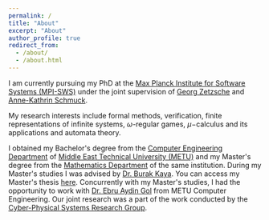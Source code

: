 ```yaml
---
permalink: /
title: "About"
excerpt: "About"
author_profile: true
redirect_from: 
  - /about/
  - /about.html
---
```


I am currently pursuing my PhD at the [Max Planck Institute for Software Systems (MPI-SWS)](https://www.mpi-sws.org/) under the joint supervision of [Georg Zetzsche](http://zetzsche.xyz) and [Anne-Kathrin Schmuck](https://wp.mpi-sws.org/akschmuck/). 

My research interests include formal methods, verification, finite representations of infinite systems, $\omega$-regular games, $\mu-$calculus and its applications and automata theory.

I obtained my Bachelor's degree from the [Computer Engineering Department](https://ceng.metu.edu.tr) of [Middle East Technical University (METU)](https://www.metu.edu.tr) and my Master's degree from the [Mathematics Department](https://math.metu.edu.tr) of the same institution. During my Master's studies I was advised by [Dr. Burak Kaya](https://blog.metu.edu.tr/burakk/). You can access my Master's thesis [here](https://open.metu.edu.tr/bitstream/handle/11511/89646/12625986.pdf). Concurrently with my Master's studies, I had the opportunity to work with [Dr. Ebru Aydin Gol](https://cps.ceng.metu.edu.tr/people/ebru-aydin-gol/) from METU Computer Engineering. Our joint research was a part of the work conducted by the [Cyber-Physical Systems Research Group](https://cps.ceng.metu.edu.tr). 
